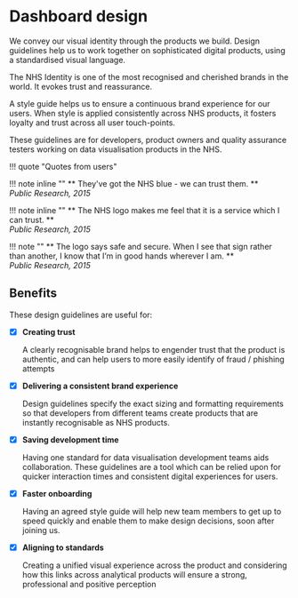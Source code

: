 # Dashboard design

We convey our visual identity through the products we build. Design guidelines help us to work together on sophisticated digital products, using a standardised visual language. 

The NHS Identity is one of the most recognised and cherished brands in the world. It evokes trust and reassurance.

A style guide helps us to ensure a continuous brand experience for our users. When style is applied consistently across NHS products, it fosters loyalty and trust across all user touch-points.

These guidelines are for developers, product owners and quality assurance testers working on data visualisation products in the NHS.

!!! quote "Quotes from users"

!!! note inline ""
    ** They've got the NHS blue - we can trust them. **<br>
    *Public Research, 2015*

!!! note inline ""
    ** The NHS logo makes me feel that it is a service which I can trust. **<br>
    *Public Research, 2015*

!!! note ""
    ** The logo says safe and secure. When I see that sign rather than another, I know that I’m in good hands wherever I am. **<br>
    *Public Research, 2015*
    

## Benefits

These design guidelines are useful for:


- [x] **Creating trust**

    A clearly recognisable brand helps to engender trust that the product is authentic, and can help users to more easily identify of fraud / phishing attempts

- [x] **Delivering a consistent brand experience**

    Design guidelines specify the exact sizing and formatting requirements so that developers from different teams create products that are instantly recognisable as NHS products.

- [x] **Saving development time**

    Having one standard for data visualisation development teams aids collaboration. These guidelines are a tool which can be relied upon for quicker interaction times and consistent digital experiences for users.

- [x] **Faster onboarding**

    Having an agreed style guide will help new team members to get up to speed quickly and enable them to make design decisions, soon after joining us.

- [x] **Aligning to standards**

    Creating a unified visual experience across the product and considering how this links across analytical products will ensure a strong, professional and positive perception